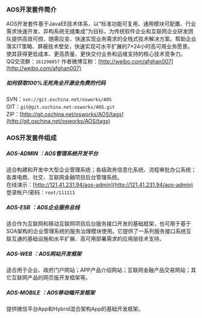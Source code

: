 ### AOS开发套件简介
AOS开发套件基于JavaEE技术体系，以“标准功能可复用、通用模块可配置、行业需求快速开发、异构系统无缝集成”为目标，为传统软件企业和互联网企业研发团队提供高效可控、随需应变、快速实现业务需求的全栈式技术解决方案。帮助企业落实IT策略、屏蔽技术壁垒，快速实现可水平扩展的7*24小时高可用业务愿景。使其获得更低成本、更高质量、更快交付业务和运维支持的核心技术竞争力。<br>
QQ交流群：```161298057```   作者微博互粉：[http://weibo.com/afghan007](http://weibo.com/afghan007)

##### 如何获取100%无死角全开源全免费的代码
SVN：```svn://git.oschina.net/osworks/AOS```<br>
GIT：```git@git.oschina.net:osworks/AOS.git```<br>
ZIP：[http://git.oschina.net/osworks/AOS/tags](http://git.oschina.net/osworks/AOS/tags)

### AOS开发套件组成
##### AOS-ADMIN ：AOS管理系统开发平台
适合构建和开发中大型企业管理系统；各级政务信息化系统、流程审批办公系统；各类电商、社交、互联网金融项目后台管理系统。<br>
在线演示：[http://121.41.231.94/aos-admin](http://121.41.231.94/aos-admin) 登录帐户/密码：```root/111111```
##### AOS-ESB ：AOS企业服务总线
适合作为互联网和移动互联网项目后台服务接口开发的基础框架，也可用于基于SOA架构的企业管理系统的服务治理模块使用。它提供了一系列服务接口系统互联互通的基础设施和水平扩展、高可用部署需求的应用层技术支持。
##### AOS-WEB ：AOS网站开发框架
适合用于企业、政府门户网站；APP产品介绍网站；互联网金融产品交易网站；其它互联网产品的网页版开发框架等。
##### AOS-MOBILE ：AOS移动端开发框架
提供微信平台App和Hybrid混合架构App的基础开发框架。